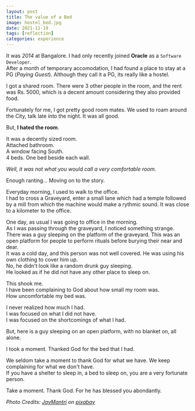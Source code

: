 ```yaml
---
layout: post
title: The value of a Bed
image: hostel_bed.jpg
date: 2021-11-19
tags: [reflection]
categories: experience
---
```


It was _2014_ at Bangalore. I had only recently joined **Oracle** as a `Software Developer`.  
After a month of temporary accomodation, I had found a place to stay at a PG (_Paying Guest_). Although they call it a PG, its really like a hostel.  

I got a shared room. There were 3 other people in the room, and the rent was Rs. 5000, which is a decent amount considering they also provided food.  

Fortunately for me, I got pretty good room mates. We used to roam around the City, talk late into the night. It was all good.  

But, **I hated the room**.

It was a decently sized room.  
Attached bathroom.  
A window facing South.  
4 beds. One bed beside each wall.  

_Well, it was not what you would call a very comfortable room._

Enough ranting... Moving on to the story.

Everyday morning, I used to walk to the office.  
I had to cross a Graveyard, enter a small lane which had a temple followed by a mill from which the machine would make a rythmic sound. It was close to a kilometer to the office.  

One day, as usual I was going to office in the morning.  
As I was passing through the graveyard, I noticed something strange.  
There was a guy sleeping on the platform of the graveyard. This was an open platform for people to perform rituals before burying their near and dear.  
It was a cold day, and this person was not well covered. He was using his own clothing to cover him up.  
No, he didn't look like a random drunk guy sleeping.  
He looked as if he did not have any other place to sleep on.  

This shook me.  
I have been complaining to God about how small my room was.  
How uncomfortable my bed was.  

I never realized how much I had.  
I was focused on what I did not have.  
I was focused on the shortcomings of what I had.  

But, here is a guy sleeping on an open platform, with no blanket on, all alone.  

I took a moment. Thanked God for the bed that I had.  

We seldom take a moment to thank God for what we have. We keep complaining for what we don't have.  
If you have a shelter to sleep in, a bed to sleep on, you are a very fortunate person.

Take a moment. Thank God. For he has blessed you abondantly.

_Photo Credits: [JayMantri](https://pixabay.com/users/jaymantri-362084/) on [pixabay](pixabay.com)_